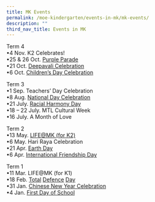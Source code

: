 ```yaml
---
title: MK Events
permalink: /moe-kindergarten/events-in-mk/mk-events/
description: ""
third_nav_title: Events in MK
---
```



Term 4<br>
•4 Nov. K2 Celebrates!<br>
•25 & 26 Oct. [Purple Parade](https://www.facebook.com/huaminprimaryschool/posts/pfbid0u9wXdrERYvUvrecAyMc8QrpzjttmAEZQwRPMX9G28a8qEYhteqJNGtp1mgKWDZaEl)<br>
•21 Oct. [Deepavali Celebration](https://www.facebook.com/huaminprimaryschool/posts/pfbid02UynoU71d6mcFuTbRogkC5hQSv4qo24BuebjDVkptV8UVXimvFXWy8GnCWMq5vhTpl)<br>
•6 Oct. [Children’s Day Celebration](https://www.facebook.com/huaminprimaryschool/posts/pfbid0abLYwYLqNfzSXGZFN2ze1Uf4sfuLNnMespu3rqZepyrKfijTZvJQa7zViPW64JD6l)<br>

Term 3<br>
•1 Sep. Teachers’ Day Celebration<br>
•8 Aug. [National Day Celebration](https://www.facebook.com/huaminprimaryschool/posts/pfbid0qNVbm9E4mzTUhmSZ3HJYuCYYvYYK9vh59wMsY8nfsLTKQeG6YqN9or25WWciFuvWl)<br>
•21 July. [Racial Harmony Day](https://www.facebook.com/100063470141051/posts/pfbid0jtnosU54Kkosg9C4fxMs8UYhyUMmFwQ3EEoPtZ3AYnVxqqLU3UYfMNEsrJ83fqBDl/)<br>
•18 – 22 July. MTL Cultural Week<br>
•16 July. A Month of Love

Term 2<br>
•13 May. [LIFE@MK (for K2)](https://huaminpri.moe.edu.sg/mk-at-huamin/events/life-at-mk-for-k2)<br>
•6 May. Hari Raya Celebration<br>
•21 Apr. [Earth Day](https://www.facebook.com/huaminprimaryschool/posts/418784213580580)<br>
•6 Apr. [International Friendship Day](https://www.facebook.com/huaminprimaryschool/posts/408681887924146)<br>

Term 1<br>
•11 Mar. LIFE@MK (for K1)<br>
•18 Feb. [Total](https://www.facebook.com/huaminprimaryschool/posts/373946208064381) [Defence](https://www.facebook.com/huaminprimaryschool/posts/373946208064381) [Day](https://www.facebook.com/huaminprimaryschool/posts/373946208064381)<br>
•31 Jan. [Chinese New Year Celebration](https://m.facebook.com/story.php?story_fbid=363013315824337&id=100063470141051)<br>
•4 Jan. [First Day of School](https://www.facebook.com/huaminprimaryschool/posts/347099677415701)
